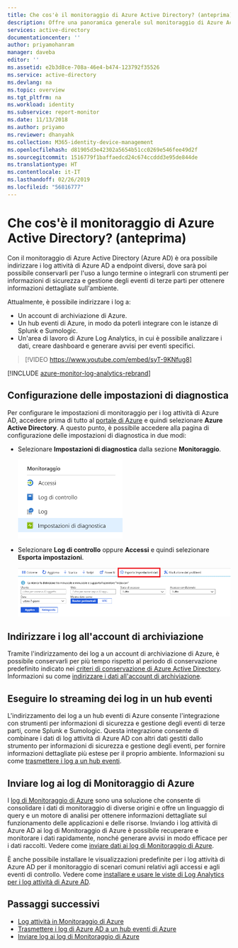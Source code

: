 ```yaml
---
title: Che cos'è il monitoraggio di Azure Active Directory? (anteprima) | Microsoft Docs
description: Offre una panoramica generale sul monitoraggio di Azure Active Directory.
services: active-directory
documentationcenter: ''
author: priyamohanram
manager: daveba
editor: ''
ms.assetid: e2b3d8ce-708a-46e4-b474-123792f35526
ms.service: active-directory
ms.devlang: na
ms.topic: overview
ms.tgt_pltfrm: na
ms.workload: identity
ms.subservice: report-monitor
ms.date: 11/13/2018
ms.author: priyamo
ms.reviewer: dhanyahk
ms.collection: M365-identity-device-management
ms.openlocfilehash: d81905d3e42302a5654b51cc0269e546fee49d2f
ms.sourcegitcommit: 1516779f1baffaedcd24c674ccddd3e95de844de
ms.translationtype: HT
ms.contentlocale: it-IT
ms.lasthandoff: 02/26/2019
ms.locfileid: "56816777"
---
```

# <a name="what-is-azure-active-directory-monitoring-preview"></a>Che cos'è il monitoraggio di Azure Active Directory? (anteprima)

Con il monitoraggio di Azure Active Directory (Azure AD) è ora possibile indirizzare i log attività di Azure AD a endpoint diversi, dove sarà poi possibile conservarli per l'uso a lungo termine o integrarli con strumenti per informazioni di sicurezza e gestione degli eventi di terze parti per ottenere informazioni dettagliate sull'ambiente.

Attualmente, è possibile indirizzare i log a:

- Un account di archiviazione di Azure.
- Un hub eventi di Azure, in modo da poterli integrare con le istanze di Splunk e Sumologic.
- Un'area di lavoro di Azure Log Analytics, in cui è possibile analizzare i dati, creare dashboard e generare avvisi per eventi specifici.

> [!VIDEO https://www.youtube.com/embed/syT-9KNfug8]

[!INCLUDE [azure-monitor-log-analytics-rebrand](../../../includes/azure-monitor-log-analytics-rebrand.md)]

## <a name="diagnostic-settings-configuration"></a>Configurazione delle impostazioni di diagnostica

Per configurare le impostazioni di monitoraggio per i log attività di Azure AD, accedere prima di tutto al [portale di Azure](https://portal.azure.com) e quindi selezionare **Azure Active Directory**. A questo punto, è possibile accedere alla pagina di configurazione delle impostazioni di diagnostica in due modi:

* Selezionare **Impostazioni di diagnostica** dalla sezione **Monitoraggio**.

    ![Impostazioni di diagnostica](./media/overview-monitoring/diagnostic-settings.png)
    
* Selezionare **Log di controllo** oppure **Accessi** e quindi selezionare **Esporta impostazioni**. 

    ![Esportazione impostazioni](./media/overview-monitoring/export-settings.png)


## <a name="route-logs-to-storage-account"></a>Indirizzare i log all'account di archiviazione

Tramite l'indirizzamento dei log a un account di archiviazione di Azure, è possibile conservarli per più tempo rispetto al periodo di conservazione predefinito indicato nei [criteri di conservazione di Azure Active Directory](reference-reports-data-retention.md). Informazioni su come [indirizzare i dati all'account di archiviazione](quickstart-azure-monitor-route-logs-to-storage-account.md).

## <a name="stream-logs-to-event-hub"></a>Eseguire lo streaming dei log in un hub eventi

L'indirizzamento dei log a un hub eventi di Azure consente l'integrazione con strumenti per informazioni di sicurezza e gestione degli eventi di terze parti, come Splunk e Sumologic. Questa integrazione consente di combinare i dati di log attività di Azure AD con altri dati gestiti dallo strumento per informazioni di sicurezza e gestione degli eventi, per fornire informazioni dettagliate più estese per il proprio ambiente. Informazioni su come [trasmettere i log a un hub eventi](tutorial-azure-monitor-stream-logs-to-event-hub.md).

## <a name="send-logs-to-azure-monitor-logs"></a>Inviare log ai log di Monitoraggio di Azure

I [log di Monitoraggio di Azure](https://docs.microsoft.com/azure/log-analytics/log-analytics-overview) sono una soluzione che consente di consolidare i dati di monitoraggio di diverse origini e offre un linguaggio di query e un motore di analisi per ottenere informazioni dettagliate sul funzionamento delle applicazioni e delle risorse. Inviando i log attività di Azure AD ai log di Monitoraggio di Azure è possibile recuperare e monitorare i dati rapidamente, nonché generare avvisi in modo efficace per i dati raccolti. Vedere come [inviare dati ai log di Monitoraggio di Azure](howto-integrate-activity-logs-with-log-analytics.md).

È anche possibile installare le visualizzazioni predefinite per i log attività di Azure AD per il monitoraggio di scenari comuni relativi agli accessi e agli eventi di controllo. Vedere come [installare e usare le viste di Log Analytics per i log attività di Azure AD](howto-install-use-log-analytics-views.md).

## <a name="next-steps"></a>Passaggi successivi

* [Log attività in Monitoraggio di Azure](concept-activity-logs-azure-monitor.md)
* [Trasmettere i log di Azure AD a un hub eventi di Azure](tutorial-azure-monitor-stream-logs-to-event-hub.md)
* [Inviare log ai log di Monitoraggio di Azure](howto-integrate-activity-logs-with-log-analytics.md)
